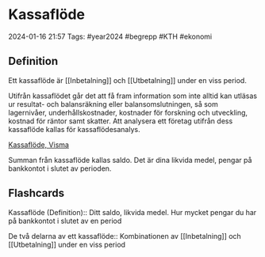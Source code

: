 # Kassaflöde

2024-01-16 21:57
Tags: #year2024 #begrepp #KTH #ekonomi

## Definition

Ett kassaflöde är [[Inbetalning]] och [[Utbetalning]] under en viss period.

Utifrån kassaflödet går det att få fram information som inte alltid kan utläsas ur resultat- och balansräkning eller balansomslutningen, så som lagernivåer, underhållskostnader, kostnader för forskning och utveckling, kostnad för räntor samt skatter. Att analysera ett företag utifrån dess kassaflöde kallas för kassaflödesanalys.

[Kassaflöde, Visma](https://vismaspcs.se/ekonomiska-termer/vad-ar-kassaflode)

Summan från kassaflöde kallas saldo. Det är dina likvida medel, pengar på bankkontot i slutet av perioden.

## Flashcards

Kassaflöde (Definition):: Ditt saldo, likvida medel. Hur mycket pengar du har på bankkontot i slutet av en period
<!--SR:!2024-01-27,1,212!2024-02-02,7,250-->

De två delarna av ett kassaflöde:: Kombinationen av [[Inbetalning]] och [[Utbetalning]] under en viss period
<!--SR:!2024-02-06,11,270!2024-02-09,14,290-->
